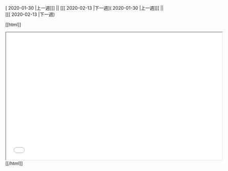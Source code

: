 [ 2020-01-30 |上一週]]] || [[[ 2020-02-13 |下一週]( 2020-01-30 |上一週]]] || [[[ 2020-02-13 |下一週)



[[html]]
<iframe src='<http://pad.hackingthursday.org>  ?showControls=true&showChat=true&showLineNumbers=true&useMonospaceFont=false' width=675 height=400></iframe>
[[/html]]